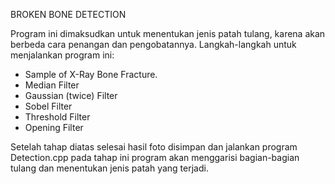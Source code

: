 
BROKEN BONE DETECTION


Program ini dimaksudkan untuk menentukan jenis patah tulang, karena akan berbeda cara penangan dan pengobatannya.
Langkah-langkah untuk menjalankan program ini:
- Sample of X-Ray Bone Fracture.
- Median Filter
- Gaussian (twice) Filter
- Sobel Filter
- Threshold Filter
- Opening Filter

Setelah tahap diatas selesai hasil foto disimpan dan jalankan program Detection.cpp
pada tahap ini program akan menggarisi bagian-bagian tulang dan menentukan jenis patah yang terjadi.
